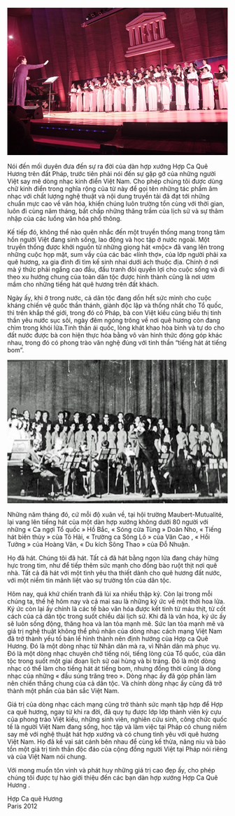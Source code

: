 <!--
title: Sự ra đời của Hợp Ca Quê Hương
author: Tích Kỳ
-->

![](01.jpg)

Nói đến mối duyên đưa đến sự ra đời của dàn hợp xướng  Hợp Ca Quê Hương  trên đất Pháp, trước tiên phải nói đến sự gặp gỡ của những người Việt say mê dòng nhạc kinh điển Việt Nam. Cho phép chúng tôi được dùng chữ kinh điển trong nghĩa rộng của từ này để gọi tên những tác phẩm âm nhạc với chất lượng nghệ thuật và nội dung truyền tải đã đạt tới những chuẩn mực cao về văn hóa, khiến chúng luôn trường tồn cùng với thời gian, luôn đi cùng năm tháng, bất chấp những thăng trầm của lịch sử và sự thâm nhập của các luồng văn hóa phổ thông.

Kế tiếp đó, không thể nào quên nhắc đến một truyền thống mang trong tâm hồn người Việt đang sinh sống, lao động và học tập ở nước ngoài. Một truyền thống được khởi nguồn từ những giọng hát «mộc» đã vang lên trong những cuộc họp mặt, sum vầy của các bác «lính thợ», của lớp người phải xa quê hương, xa gia đình đi tìm kế sinh nhai dưới ách thuộc địa. Chính ở nơi mà ý thức phải ngẩng cao đầu, đấu tranh đòi quyền lợi cho cuộc sống và đi theo xu hướng chung của toàn dân tộc được hình thành cũng là nơi ươm mầm cho những tiếng hát quê hương trên đất khách.           

Ngày ấy, khi ở trong nước, cả dân tộc đang dồn hết sức mình cho cuộc kháng chiến vệ quốc thần thánh, giành độc lập và thống nhất cho Tổ quốc, thì trên khắp thế giới, trong đó có Pháp, bà con Việt kiều cũng biểu thị tinh thần yêu nước sục sôi, ngày đêm ngóng trông về nơi quê hương còn đang chìm trong khói lửa.Tinh thần ái quốc, lòng khát khao hòa bình và tự do cho đất nước được bà con hiện thực hóa bằng vô vàn hình thức đóng góp khác nhau, trong đó có phong trào văn nghệ đúng với tinh thần “tiếng hát át tiếng bom”.

![](02.jpg)
      
Những năm tháng đó, cứ mỗi độ xuân về, tại hội trường Maubert-Mutualité, lại vang lên tiếng hát của một dàn hợp xướng không dưới 80 người với những « Ca ngợi Tổ quốc » Hồ Bắc, « Sóng cửa Tùng »  Doãn Nho,  « Tiếng hát biên thùy » của Tô Hải,  « Trường ca Sông Lô » của Văn Cao , « Hồi Tưởng » của Hoàng Vân, « Du kích Sông Thao » của Đỗ Nhuận.

Họ đã hát. Chúng tôi đã hát. Tất cả đã hát bằng ngọn lửa đang cháy hừng hực trong tim, như để tiếp thêm sức mạnh cho đồng bào ruột thịt nơi quê nhà.  Tất cả đã hát với một tình yêu tha thiết dành cho quê hương đất nước, với một niềm tin mãnh liệt vào sự trường tồn của dân tộc.

Hôm nay, quá khứ chiến tranh đã lùi xa nhiều thập kỷ. Còn lại trong mỗi chúng ta, thế hệ hôm nay và cả mai sau là những ký ức về một thời hoa lửa. Ký ức còn lại ấy chính là các tế bào văn hóa được kết tinh từ máu thịt, từ cốt cách của cả dân tộc trong suốt chiều dài lịch sử. Khi đã là văn hóa, ký ức ấy sẽ luôn sống động, thăng hoa và lan tỏa mạnh mẽ. Sức lan tỏa mạnh mẽ và giá trị nghệ thuật không thể phủ nhận của dòng nhạc cách mạng Việt Nam đã trở thành yếu tố bản lề hình thành nên định hướng của Hợp ca Quê Hương. Đó là một dòng nhạc từ Nhân dân mà ra, vì Nhân dân mà phục vụ. Đó là một dòng nhạc chuyên chở tiếng nói, tiếng lòng của Tổ quốc, của dân tộc trong suốt một giai đoạn lịch sử oai hùng và bi tráng. Đó là một dòng nhạc có thể làm cho tiếng hát át tiếng bom, nhưng đồng thời cũng là dòng nhạc của những « đầu súng trăng treo ». Dòng nhạc ấy đã góp phần làm nên chiến thắng chung của cả dân tộc. Và chính dòng nhạc ấy cũng đã trở thành một phần của bản sắc Việt Nam.

Giá trị của dòng nhạc cách mạng cũng trở thành sức mạnh tập hợp để Hợp ca quê hương, ngay từ khi ra đời, đã quy tụ được lớp lớp thành viên kỳ cựu của phong trào Việt kiều,  những sinh viên, nghiên cứu sinh, công chức quốc tế là người Việt Nam đang sống, học tập và làm việc tại Pháp có chung niềm say mê với nghệ thuật hát hợp xướng và có chung tình yêu với quê hương Việt Nam. Họ đã kề vai sát cánh bên nhau để cùng kế thừa, nâng niu và bảo tồn một giá trị tinh thần độc đáo của cộng đồng người Việt tại Pháp nói riêng và của Việt Nam nói chung.

Với mong muốn tôn vinh và phát huy những giá trị cao đẹp ấy, cho phép chúng tôi được tự hào giới thiệu đến các bạn dàn hợp xướng  Hợp Ca Quê Hương .

Hợp Ca quê Hương  
Paris 2012